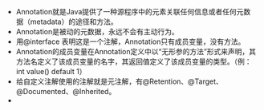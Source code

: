* Annotation就是Java提供了一种源程序中的元素关联任何信息或者任何元数据（metadata）的途径和方法。
* Annotation是被动的元数据，永远不会有主动行为。
* 用@interface 表明这是一个注解，Annotation只有成员变量，没有方法。
* Annotation的成员变量在Annotation定义中以“无形参的方法”形式来声明，其方法名定义了该成员变量的名字，其返回值定义了该成员变量的类型。（例：int value() default 1）
* 给自定义注解使用的注解就是元注解，有@Retention、@Target、@Documented、@Inherited。
* 


